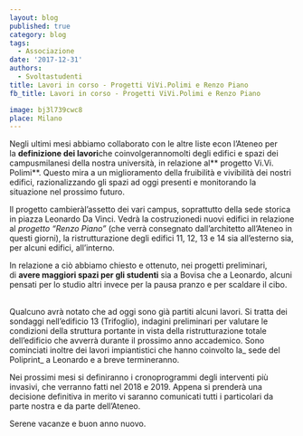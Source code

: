 ```yaml
---
layout: blog
published: true
category: blog
tags:
  - Associazione
date: '2017-12-31'
authors:
  - Svoltastudenti
title: Lavori in corso - Progetti ViVi.Polimi e Renzo Piano
fb_title: Lavori in corso - Progetti ViVi.Polimi e Renzo Piano

image: bj3l739cwc8
place: Milano
---
```


Negli ultimi mesi abbiamo collaborato con le altre liste econ l’Ateneo per la **definizione dei lavori**che coinvolgerannomolti degli edifici e spazi dei campusmilanesi della nostra università, in relazione al** progetto Vi.Vi. Polimi**. Questo mira a un miglioramento della fruibilità e vivibilità dei nostri edifici, razionalizzando gli spazi ad oggi presenti e monitorando la situazione nel prossimo futuro.  

Il progetto cambieràl’assetto dei vari campus, soprattutto della sede storica in piazza Leonardo Da Vinci. Vedrà la costruzionedi nuovi edifici in relazione al _progetto “Renzo Piano”_ (che verrà consegnato dall’architetto all’Ateneo in questi giorni), la ristrutturazione degli edifici 11, 12, 13 e 14 sia all’esterno sia, per alcuni edifici, all’interno.

In relazione a ciò abbiamo chiesto e ottenuto, nei progetti preliminari, di **avere maggiori spazi per gli studenti** sia a Bovisa che a Leonardo, alcuni pensati per lo studio altri invece per la pausa pranzo e per scaldare il cibo.  
 

Qualcuno avrà notato che ad oggi sono già partiti alcuni lavori. Si tratta dei sondaggi nell’edificio 13 (Trifoglio), indagini preliminari per valutare le condizioni della struttura portante in vista della ristrutturazione totale dell’edificio che avverrà durante il prossimo anno accademico. Sono cominciati inoltre dei lavori impiantistici che hanno coinvolto la_ sede del Poliprint_ a Leonardo e a breve termineranno.

Nei prossimi mesi si definiranno i cronoprogrammi degli interventi più invasivi, che verranno fatti nel 2018 e 2019. Appena si prenderà una decisione definitiva in merito vi saranno comunicati tutti i particolari da parte nostra e da parte dell’Ateneo.

Serene vacanze e buon anno nuovo.
